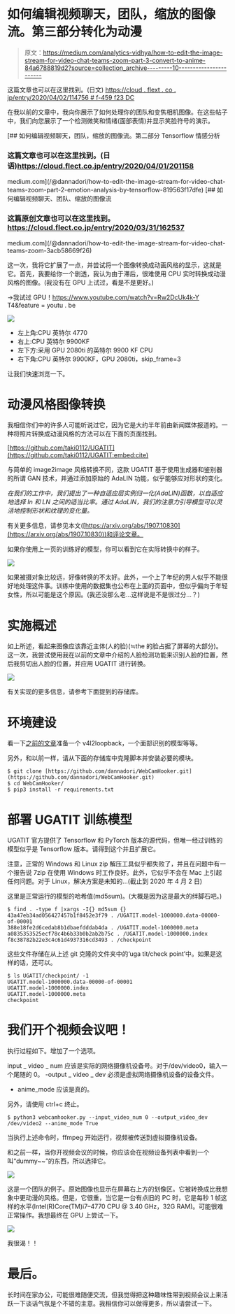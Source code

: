 # 如何编辑视频聊天，团队，缩放的图像流。第三部分转化为动漫

> 原文：<https://medium.com/analytics-vidhya/how-to-edit-the-image-stream-for-video-chat-teams-zoom-part-3-convert-to-anime-84a6788819d2?source=collection_archive---------10----------------------->

这篇文章也可以在这里找到。(日文)
[https://cloud . flext . co . jp/entry/2020/04/02/114756 # f-459 f23 DC](https://cloud.flect.co.jp/entry/2020/04/02/114756#f-459f23dc)

在我以前的文章中，我向你展示了如何处理你的团队和变焦相机图像。在这些帖子中，我们向您展示了一个检测微笑和情绪(面部表情)并显示笑脸符号的演示。

[](/@dannadori/how-to-edit-the-image-stream-for-video-chat-teams-zoom-part-2-emotion-analysis-by-tensorflow-819563f17dfe) [## 如何编辑视频聊天，团队，缩放的图像流。第二部分 Tensorflow 情感分析

### 这篇文章也可以在这里找到。(日语)https://cloud.flect.co.jp/entry/2020/04/01/201158

medium.com](/@dannadori/how-to-edit-the-image-stream-for-video-chat-teams-zoom-part-2-emotion-analysis-by-tensorflow-819563f17dfe) [](/@dannadori/how-to-edit-the-image-stream-for-video-chat-teams-zoom-3acb58669f26) [## 如何编辑视频聊天、团队、缩放的图像流

### 这篇原创文章也可以在这里找到。https://cloud.flect.co.jp/entry/2020/03/31/162537

medium.com](/@dannadori/how-to-edit-the-image-stream-for-video-chat-teams-zoom-3acb58669f26) 

这一次，我将它扩展了一点，并尝试将一个图像转换成动画风格的显示，这就是它。首先，我要给你一个剧透，我认为由于滞后，很难使用 CPU 实时转换成动漫风格的图像。(我没有在 GPU 上试过，看是不是更好。)

->我试过 GPU！https://www.youtube.com/watch?v=Rw2DcUk4k-Y
T4&feature = youtu . be

![](img/18c6de0a06b4c976a21eb411376fd457.png)

*   左上角:CPU 英特尔 4770
*   右上:CPU 英特尔 9900KF
*   左下方:采用 GPU 2080ti 的英特尔 9900 KF CPU
*   右下角:CPU 英特尔 9900KF，GPU 2080ti，skip_frame=3

让我们快速浏览一下。

# 动漫风格图像转换

我相信你们中的许多人可能听说过它，因为它是大约半年前由新闻媒体报道的。一种将照片转换成动漫风格的方法可以在下面的页面找到。

[https://github.com/taki0112/UGATIT](https://github.com/taki0112/UGATIT:embed:cite)

与简单的 image2image 风格转换不同，这款 UGATIT 基于使用生成器和鉴别器的所谓 GAN 技术，并通过添加原始的 AdaLIN 功能，似乎能够应对形状的变化。

*在我们的工作中，我们提出了一种自适应层实例归一化(AdaLIN)函数，以自适应地选择 In 和 LN 之间的适当比率。通过 AdaLIN，我们的注意力引导模型可以灵活地控制形状和纹理的变化量。*

有关更多信息，请参见本文([https://arxiv.org/abs/1907.10830](https://arxiv.org/abs/1907.10830))和评论文章。

如果你使用上一页的训练好的模型，你可以看到它在实际转换中的样子。

![](img/2ac411adb9c26eac25d87cc4cb08af91.png)

如果被摄对象比较远，好像转换的不太好。此外，一个上了年纪的男人似乎不能很好地处理这件事。训练中使用的数据集也公布在上面的页面中，但似乎偏向于年轻女性，所以可能是这个原因。(我还没那么老…这样说是不是很过分…？)

# 实施概述

如上所述，看起来图像应该靠近主体(人的脸)(≒the 的脸占据了屏幕的大部分)。这一次，我尝试使用我在以前的文章中介绍的人脸检测功能来识别人脸的位置，然后我剪切出人脸的位置，并应用 UGATIT 进行转换。

![](img/5c6a3bac6b1403c8f2817d5e13d01183.png)

有关实现的更多信息，请参考下面提到的存储库。

# 环境建设

看一下[之前的文章](https://cloud.flect.co.jp/entry/2020/03/31/162537)准备一个 v4l2loopback，一个面部识别的模型等等。

另外，和以前一样，请从下面的存储库中克隆脚本并安装必要的模块。

```
$ git clone [https://github.com/dannadori/WebCamHooker.git](https://github.com/dannadori/WebCamHooker.git)
$ cd WebCamHooker/
$ pip3 install -r requirements.txt
```

# 部署 UGATIT 训练模型

UGATIT 官方提供了 Tensorflow 和 PyTorch 版本的源代码，但唯一经过训练的模型似乎是 Tensorflow 版本。请得到这个并且扩展它。

注意，正常的 Windows 和 Linux zip 解压工具似乎都失败了，并且在问题中有一个报告说 7zip 在使用 Windows 时工作良好。此外，它似乎不会在 Mac 上引起任何问题。对于 Linux，解决方案是未知的…(截止到 2020 年 4 月 2 日)

这里是正常运行的模型的哈希值(md5sum)。(大概是因为这是最大的绊脚石吧。)

```
$ find . -type f |xargs -I{} md5sum {}
43a47eb34ad056427457b1f8452e3f79 . /UGATIT.model-1000000.data-00000-of-00001
388e18fe2d6cedab8b1dbaefdddab4da . /UGATIT.model-1000000.meta
a0835353525ecf78c4b6b33b0b2ab2b75c . /UGATIT.model-1000000.index
f8c38782b22e3c4c61d4937316cd3493 . /checkpoint 
```

这些文件存储在从上述 git 克隆的文件夹中的‘uga tit/check point’中。如果是这样的话，还可以。

```
$ ls UGATIT/checkpoint/ -1
UGATIT.model-1000000.data-00000-of-00001
UGATIT.model-1000000.index
UGATIT.model-1000000.meta
checkpoint 
```

# 我们开个视频会议吧！

执行过程如下。增加了一个选项。

input _ video _ num 应该是实际的网络摄像机设备号。对于/dev/video0，输入一个尾随的 0。
-output _ video _ dev 必须是虚拟网络摄像机设备的设备文件。
- anime_mode 应该是真的。

另外，请使用 ctrl+c 终止。

```
$ python3 webcamhooker.py --input_video_num 0 --output_video_dev /dev/video2 --anime_mode True
```

当执行上述命令时，ffmpeg 开始运行，视频被传送到虚拟摄像机设备。

和之前一样，当你开视频会议的时候，你应该会在视频设备列表中看到一个叫“dummy~~”的东西，所以选择它。

![](img/e41b4058a9bfb170ae8eff97acd6dc2f.png)

这是一个团队的例子。原始图像也显示在屏幕右上方的划像区。它被转换成比我想象中更动漫的风格。但是，它很重，当它是一台有点旧的 PC 时，它是每秒 1 帧这样的水平(Intel(R)Core(TM)i7–4770 CPU @ 3.40 GHz，32G RAM)。可能很难正常操作。我想最终在 GPU 上尝试一下。

[![](img/6d60b235fcc46a4bd696b90e886419ee.png)](https://www.buymeacoffee.com/wokad)

我很渴！！

# 最后。

长时间在家办公，可能很难随便交流，但我觉得把这种趣味性带到视频会议上来活跃一下谈话气氛是个不错的主意。我相信你可以做得更多，所以请尝试一下。